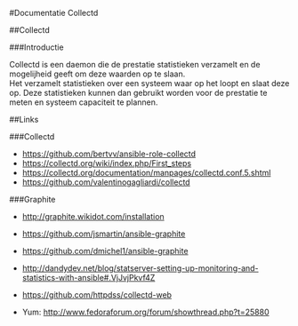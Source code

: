 #Documentatie Collectd

##Collectd

###Introductie

Collectd is een daemon die de prestatie statistieken verzamelt en de mogelijheid geeft om deze waarden op te slaan.    
Het verzamelt statistieken over een systeem waar op het loopt en slaat deze op. Deze statistieken kunnen dan gebruikt worden voor de prestatie te meten en systeem capaciteit te plannen.      



##Links

###Collectd

- <https://github.com/bertvv/ansible-role-collectd>
- <https://collectd.org/wiki/index.php/First_steps>
- <https://collectd.org/documentation/manpages/collectd.conf.5.shtml>
- <https://github.com/valentinogagliardi/collectd>

###Graphite
  
- <http://graphite.wikidot.com/installation>
- <https://github.com/jsmartin/ansible-graphite>
- <https://github.com/dmichel1/ansible-graphite>

- <http://dandydev.net/blog/statserver-setting-up-monitoring-and-statistics-with-ansible#.VjJvjPkvf4Z>

- <https://github.com/httpdss/collectd-web>
 
- Yum: <http://www.fedoraforum.org/forum/showthread.php?t=25880>